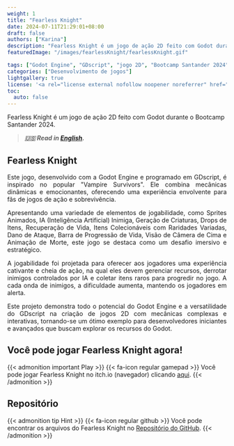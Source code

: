 ```yaml
---
weight: 1
title: "Fearless Knight"
date: 2024-07-11T21:29:01+08:00
draft: false
authors: ["Karina"]
description: "Fearless Knight é um jogo de ação 2D feito com Godot durante o Bootcamp Santander 2024."
featuredImage: "/images/fearlessKnight/fearlessKnight.gif"

tags: ["Godot Engine", "GDscript", "jogo 2D", "Bootcamp Santander 2024", "jogo de ação"]
categories: ["Desenvolvimento de jogos"]
lightgallery: true
license: '<a rel="license external nofollow noopener noreferrer" href="https://creativecommons.org/licenses/by-nc/4.0/" target="_blank">CC BY-NC 4.0</a>'
toc:
  auto: false
---
```


Fearless Knight é um jogo de ação 2D feito com Godot durante o Bootcamp Santander 2024.

<!--more-->

> ***🇺🇸 Read in [English](http://karinagante.github.io/fearless-knight/).***

## Fearless Knight

<p align="justify">Este jogo, desenvolvido com a Godot Engine e programado em GDscript, é inspirado no popular "Vampire Survivors". Ele combina mecânicas dinâmicas e emocionantes, oferecendo uma experiência envolvente para fãs de jogos de ação e sobrevivência. </p>

<p align="justify">Apresentando uma variedade de elementos de jogabilidade, como Sprites Animados, IA (Inteligência Artificial) Inimiga, Geração de Criaturas, Drops de Itens, Recuperação de Vida, Itens Colecionáveis ​​com Raridades Variadas, Dano de Ataque, Barra de Progressão de Vida, Visão de Câmera de Cima e Animação de Morte, este jogo se destaca como um desafio imersivo e estratégico.</p>

<p align="justify">A jogabilidade foi projetada para oferecer aos jogadores uma experiência cativante e cheia de ação, na qual eles devem gerenciar recursos, derrotar inimigos controlados por IA e coletar itens raros para progredir no jogo. A cada onda de inimigos, a dificuldade aumenta, mantendo os jogadores em alerta.</p>

<p align="justify">Este projeto demonstra todo o potencial do Godot Engine e a versatilidade do GDscript na criação de jogos 2D com mecânicas complexas e interativas, tornando-se um ótimo exemplo para desenvolvedores iniciantes e avançados que buscam explorar os recursos do Godot.</p>

## Você pode jogar Fearless Knight agora!

{{< admonition important Play >}}
{{< fa-icon regular gamepad >}}
Você pode jogar Fearless Knight no itch.io (navegador) clicando [aqui](https://nookaa.itch.io/fearless-knight).
{{< /admonition >}}

## Repositório

{{< admonition tip Hint >}}
{{< fa-icon regular github >}}
Você pode encontrar os arquivos do Fearless Knight no [Repositório do GitHub](https://github.com/KarinaGante/BootcampSantander).
{{< /admonition >}}